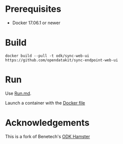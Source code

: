 # Prerequisites

 - Docker 17.06.1 or newer

# Build 

`docker build --pull -t odk/sync-web-ui https://github.com/opendatakit/sync-endpoint-web-ui`

# Run

Use [Run.md](Run.md).

Launch a container with the [Docker file](DOCKER.md)

# Acknowledgements

This is a fork of Benetech's [ODK Hamster](https://github.com/benetech/odk-hamsterball-java)


